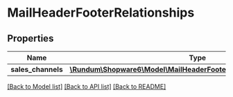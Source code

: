 # MailHeaderFooterRelationships

## Properties
Name | Type | Description | Notes
------------ | ------------- | ------------- | -------------
**sales_channels** | [**\Rundum\Shopware6\Model\MailHeaderFooterRelationshipsSalesChannels**](MailHeaderFooterRelationshipsSalesChannels.md) |  | [optional] 

[[Back to Model list]](../../README.md#documentation-for-models) [[Back to API list]](../../README.md#documentation-for-api-endpoints) [[Back to README]](../../README.md)

